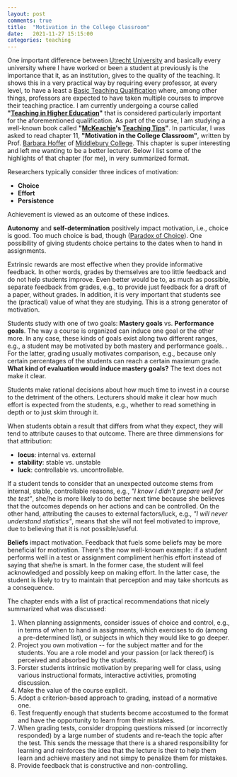 ```yaml
---
layout: post
comments: true
title:  "Motivation in the College Classroom"
date:   2021-11-27 15:15:00
categories: teaching
---
```


One important difference between [Utrecht University](https://www.uu.nl) and basically every university where I have worked or been a student at previously is the importance that it, as an institution, gives to the quality of the teaching. It shows this in a very practical way by requiring every professor, at every level, to have a least a [Basic Teaching Qualification](https://www.uu.nl/en/education/centre-for-academic-teaching/university-teaching-qualification-utq) where, among other things, professors are expected to have taken multiple courses to improve their teaching practice. I am currently undergoing a course called **"[Teaching in Higher Education](https://www.uu.nl/agenda/teaching-in-higher-education-bkoutq-course-in-english)"** that is considered particularly important for the aforementioned qualification. As part of the course, I am studying a well-known book called **"[McKeachie](https://en.wikipedia.org/wiki/Wilbert_J._McKeachie)'s [Teaching Tips](https://www.cengage.uk/shop/isbn/9781133936794)"**. In particular, I was asked to read chapter 11, **"Motivation in the College Classroom"**, written by Prof. [Barbara Hoffer](https://www.middlebury.edu/academics/psych/faculty/node/21411) of [Middlebury College](https://www.middlebury.edu/). This chapter is super interesting and left me wanting to be a better lecturer. Below I list some of the highlights of that chapter (for me), in very summarized format. 

Researchers typically consider three indices of motivation: 
- **Choice**
- **Effort**
- **Persistence**

Achievement is viewed as an outcome of these indices. 

**Autonomy** and **self-determination** positively impact motivation, i.e., choice is good. Too much choice is bad, though ([Paradox of Choice](https://en.wikipedia.org/wiki/The_Paradox_of_Choice)). One possibility of giving students choice pertains to the dates when to hand in assignments. 

Extrinsic rewards are most effective when they provide informative feedback. In other words, grades by themselves are too little feedback and do not help students improve. Even better would be to, as much as possible, separate feedback from grades, e.g., to provide just feedback for a draft of a paper, without grades. In addition, it is very important that students see the (practical) value of what they are studying. This is a strong generator of motivation.

Students study with one of two goals: **Mastery goals** vs. **Performance goals**. The way a course is organized can induce one goal or the other more. In any case, these kinds of goals exist along two different ranges, e.g., a student may be motivated by both mastery and performance goals. . For the latter, grading usually motivates comparison, e.g., because only certain percentages of the students can reach a certain maximum grade. **What kind of evaluation would induce mastery goals?** The text does not make it clear. 

Students make rational decisions about how much time to invest in a course to the detriment of the others. Lecturers should make it clear how much effort is expected from the students, e.g., whether to read something in depth or to just skim through it.

When students obtain a result that differs from what they expect, they will tend to attribute causes to that outcome. There are three dimmensions for that attribution: 
  - **locus**: internal vs. external
  - **stability**: stable vs. unstable
  - **luck**: controllable vs. uncontrollable.

If a student tends to consider that an unexpected outcome stems from internal, stable, controllable reasons, e.g., *"I know I didn't prepare well for the test"*, she/he is more likely to do better next time because she believes that the outcomes depends on her actions and can be controlled. On the other hand, attributing the causes to external factors/luck, e.g., *"I will never understand statistics"*, means that she will not feel motivated to improve, due to believing that it is not possible/useful.

**Beliefs** impact motivation. Feedback that fuels some beliefs may be more beneficial for motivation. There's the now well-known example: if a student performs well in a test or assignment compliment her/his effort instead of saying that she/he is smart. In the former case, the student will feel acknowledged and possibly keep on making effort. In the latter case, the student is likely to try to maintain that perception and may take shortcuts as a consequence. 

The chapter ends with a list of practical recommendations that nicely summarized what was discussed: 

1. When planning assignments, consider issues of choice and control, e.g., in terms of when to hand in assignments, which exercises to do (among a pre-determined list), or subjects in which they would like to go deeper. 
2. Project you own motivation -- for the subject matter and for the students. You are a role model and your passion (or lack thereof) is perceived and absorbed by the students.
3. Forster students intrinsic motivation by preparing well for class, using various instructional formats, interactive activities, promoting discussion. 
4. Make the value of the course explicit.
5. Adopt a criterion-based approach to grading, instead of a normative one.
6. Test frequently enough that students become accostumed to the format and have the opportunity to learn from their mistakes. 
7. When grading tests, consider dropping questions missed (or incorrectly responded) by a large number of students and re-teach the topic after the test. This sends the message that there is a shared responsibility for learning and reinforces the idea that the lecture is their to help them learn and achieve mastery and not simpy to penalize them for mistakes.
8. Provide feedback that is constructive and non-controlling.